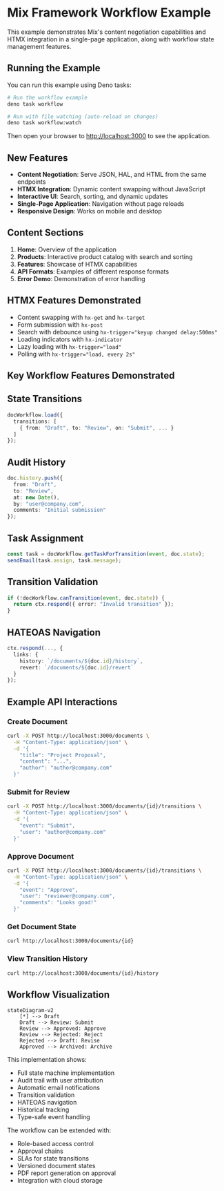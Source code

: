 # Mix Framework Workflow Example

This example demonstrates Mix's content negotiation capabilities and HTMX integration in a single-page application, along with workflow state management features.

## Running the Example

You can run this example using Deno tasks:

```bash
# Run the workflow example
deno task workflow

# Run with file watching (auto-reload on changes)
deno task workflow:watch
```

Then open your browser to [http://localhost:3000](http://localhost:3000) to see the application.

## New Features

- **Content Negotiation**: Serve JSON, HAL, and HTML from the same endpoints
- **HTMX Integration**: Dynamic content swapping without JavaScript
- **Interactive UI**: Search, sorting, and dynamic updates
- **Single-Page Application**: Navigation without page reloads
- **Responsive Design**: Works on mobile and desktop

## Content Sections

1. **Home**: Overview of the application
2. **Products**: Interactive product catalog with search and sorting
3. **Features**: Showcase of HTMX capabilities
4. **API Formats**: Examples of different response formats
5. **Error Demo**: Demonstration of error handling

## HTMX Features Demonstrated

- Content swapping with `hx-get` and `hx-target`
- Form submission with `hx-post`
- Search with debounce using `hx-trigger="keyup changed delay:500ms"`
- Loading indicators with `hx-indicator`
- Lazy loading with `hx-trigger="load"`
- Polling with `hx-trigger="load, every 2s"`

## Key Workflow Features Demonstrated

## **State Transitions**

```typescript
docWorkflow.load({
  transitions: [
    { from: "Draft", to: "Review", on: "Submit", ... }
  ]
});
```

## **Audit History**

```typescript
doc.history.push({
  from: "Draft",
  to: "Review",
  at: new Date(),
  by: "user@company.com",
  comments: "Initial submission"
});
```

## **Task Assignment**

```typescript
const task = docWorkflow.getTaskForTransition(event, doc.state);
sendEmail(task.assign, task.message);
```

## **Transition Validation**

```typescript
if (!docWorkflow.canTransition(event, doc.state)) {
  return ctx.respond({ error: "Invalid transition" });
}
```

## **HATEOAS Navigation**

```typescript
ctx.respond(..., {
  links: {
    history: `/documents/${doc.id}/history`,
    revert: `/documents/${doc.id}/revert`
  }
});
```

## Example API Interactions

### **Create Document**

```bash
curl -X POST http://localhost:3000/documents \
  -H "Content-Type: application/json" \
  -d '{
    "title": "Project Proposal",
    "content": "...",
    "author": "author@company.com"
  }'
```

### **Submit for Review**

```bash
curl -X POST http://localhost:3000/documents/{id}/transitions \
  -H "Content-Type: application/json" \
  -d '{
    "event": "Submit",
    "user": "author@company.com"
  }'
```

### **Approve Document**

```bash
curl -X POST http://localhost:3000/documents/{id}/transitions \
  -H "Content-Type: application/json" \
  -d '{
    "event": "Approve",
    "user": "reviewer@company.com",
    "comments": "Looks good!"
  }'
```

### **Get Document State**

```bash
curl http://localhost:3000/documents/{id}
```

### **View Transition History**

```bash
curl http://localhost:3000/documents/{id}/history
```

## Workflow Visualization

```mermaid
stateDiagram-v2
    [*] --> Draft
    Draft --> Review: Submit
    Review --> Approved: Approve
    Review --> Rejected: Reject
    Rejected --> Draft: Revise
    Approved --> Archived: Archive
```

This implementation shows:

- Full state machine implementation
- Audit trail with user attribution
- Automatic email notifications
- Transition validation
- HATEOAS navigation
- Historical tracking
- Type-safe event handling

The workflow can be extended with:

- Role-based access control
- Approval chains
- SLAs for state transitions
- Versioned document states
- PDF report generation on approval
- Integration with cloud storage
